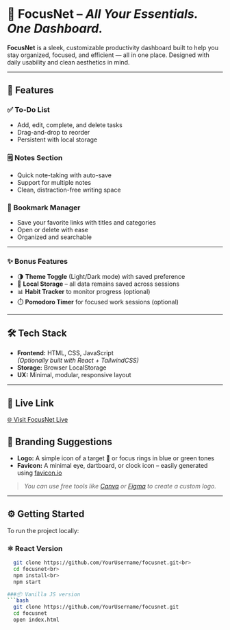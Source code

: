 # 🎯 FocusNet – *All Your Essentials. One Dashboard.*

**FocusNet** is a sleek, customizable productivity dashboard built to help you stay organized, focused, and efficient — all in one place. Designed with daily usability and clean aesthetics in mind.

---

## 🚀 Features

### ✅ To-Do List
- Add, edit, complete, and delete tasks
- Drag-and-drop to reorder
- Persistent with local storage

### 🗒️ Notes Section
- Quick note-taking with auto-save
- Support for multiple notes
- Clean, distraction-free writing space

### 🔗 Bookmark Manager
- Save your favorite links with titles and categories
- Open or delete with ease
- Organized and searchable

---

### ✨ Bonus Features
- 🌗 **Theme Toggle** (Light/Dark mode) with saved preference
- 💾 **Local Storage** – all data remains saved across sessions
- 📊 **Habit Tracker** to monitor progress (optional)
- ⏱️ **Pomodoro Timer** for focused work sessions (optional)

---

## 🛠️ Tech Stack

- **Frontend:** HTML, CSS, JavaScript  
  _(Optionally built with React + TailwindCSS)_
- **Storage:** Browser LocalStorage
- **UX:** Minimal, modular, responsive layout

---

## 🔗 Live Link
[🌐 Visit FocusNet Live](https://spark-your-day-hub.lovable.app)


## 🎨 Branding Suggestions

- **Logo:** A simple icon of a target 🎯 or focus rings in blue or green tones
- **Favicon:** A minimal eye, dartboard, or clock icon – easily generated using [favicon.io](https://favicon.io)

> *You can use free tools like [Canva](https://www.canva.com/) or [Figma](https://figma.com/) to create a custom logo.*

---


## ⚙️ Getting Started

To run the project locally:

### ⚛️ React Version
```bash
  git clone https://github.com/YourUsername/focusnet.git<br>
  cd focusnet<br>
  npm install<br>
  npm start

###📦 Vanilla JS version
```bash
  git clone https://github.com/YourUsername/focusnet.git
  cd focusnet
  open index.html

